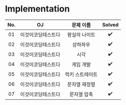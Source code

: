 # Implementation


|          No.          |        OJ        |        문제 이름         |        Solved         |
| :-----: |  :--------: |:---------------------: | :-----: |
| 01 | 이것이코딩테스트다 | 왕실의 나이트 | ✔️ |
| 02 | 이것이코딩테스트다 | 상하좌우 | ✔️ |
| 03 | 이것이코딩테스트다 | 시각 | ✔️ |
| 04 | 이것이코딩테스트다 | 게임 개발 | ✔️ |
| 05 | 이것이코딩테스트다 | 럭키 스트레이트 | ✔️ |
| 06 | 이것이코딩테스트다 | 문자열 재정렬 | ✔️ |
| 07 | 이것이코딩테스트다 | 문자열 압축 | ✔️ |